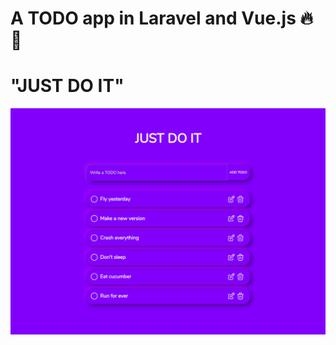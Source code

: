 # A TODO app in Laravel and Vue.js 🔥 🚀 
# "JUST DO IT" 
<p align="center"><img src="./Screenshot from 2020-08-22 01-47-44.png" ></p>
 